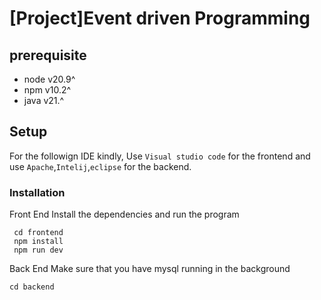 # [Project]Event driven Programming

## prerequisite
- node v20.9^
- npm v10.2^
- java  v21.^

## Setup
For the followign IDE kindly, Use `Visual studio code` for the frontend and use `Apache`,`Intelij`,`eclipse` for the backend.

### Installation 

Front End
Install the dependencies and run the program
```
 cd frontend
 npm install
 npm run dev
```

Back End
Make sure that you have mysql running in the background
```
cd backend
```
